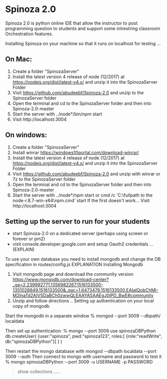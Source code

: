 

# Spinoza 2.0
Spinoza 2.0 is python online IDE that allow the instructor to post programming question to students and support some intrestring classroom Orchestration features.


Installing Spinoza on your machine so that it runs on localhost for testing ...

## On Mac:
1. Create a folder "SpinozaServer"
2. Install the latest version 4 release of node (12/2017) at https://nodejs.org/dist/latest-v4.x/ and unzip it into the SpinozaServer Folder
3. Visit https://github.com/abudeebf/Spinoza-2.0  and unzip to the SpinozaServer folder
4. Open the terminal and cd to the SpinozaServer folder and then into Spinoza-2.0-master
5. Start the server with ../node*/bin/npm start
6. Visit http://localhost:3004 

## On windows:
1. Create a folder "SpinozaServer"
2. Install winrar https://windows10portal.com/download-winrar/
3. Install the latest version 4 release of node (12/2017) at https://nodejs.org/dist/latest-v4.x/ and unzip it into the SpinozaServer Folder
4. Visit https://github.com/abudeebf/Spinoza-2.0  and unzip with winrar or 7z to the SpinozaServer folder
5. Open the terminal and cd to the SpinozaServer folder and then into Spinoza-2.0-master
6. Start the server with ../node*/npm start
 or
cmd /c 'C:\fullpath to the node-r.8.7-win-x64\npm.cmd'   start
If the first doesn't work...
Visit http://localhost:3004 

## Setting up the server to run for your students
* start Spinoza-2.0 on a dedicated server (perhaps using screen or forever or pm2)
* visit console.developer.google.com and setup Oauth2 credentials ... (EXPLAIN)




To use your own database 
you need to install mongodb and change the DB specification in routes/config.js EXPLANATION
Installing Mongodb
1. Visit mongodb page and download the community version
https://www.mongodb.com/download-center?_ga=2.239992771.1356982267.1516133500-1351028849.1516133500&_gac=1.6473478.1516133500.EAIaIQobChMI-M2InaTd2AIVSDaBCh0zwwQLEAAYASAAEgJ0IPD_BwE#community
2. Unzip and follow directions ..
Setting up authentication on your local copy of mongodb

Start the mongodb in a separate window
% mongod --port 3009 --dbpath/ localdata

Then set up authentication:
% mongo --port 3009
use spinozaDBPython
db.createUser(
    {user:"spinoza", 
     pwd:"spinoza123", 
     roles:[ {role:"readWrite", db:"spinozaDBPython"}]
    }
)

Then restart the mongo database with
mongod --dbpath localdata --port 3009 --auth 
Then connect to mongo with username and password to test it
% mongo spinozaDBPython --port 3009 -u USERNAME -p PASSWORD
> show collections
.....








